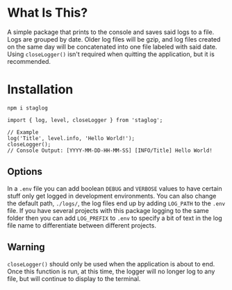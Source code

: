 # What Is This?
A simple package that prints to the console and saves said logs to a file. Logs are grouped by date. Older log files will be gzip, and log files created on the same day will be concatenated into one file labeled with said date. Using `closeLogger()` isn't required when quitting the application, but it is recommended.
# Installation
`npm i staglog`
```
import { log, level, closeLogger } from 'staglog';

// Example
log('Title', level.info, 'Hello World!');
closeLogger();
// Console Output: [YYYY-MM-DD-HH-MM-SS] [INFO/Title] Hello World!
```
## Options
In a `.env` file you can add boolean `DEBUG` and `VERBOSE` values to have certain stuff only get logged in development environments.
You can also change the default path, `./logs/`, the log files end up by adding `LOG_PATH` to the `.env` file.
If you have several projects with this package logging to the same folder then you can add `LOG_PREFIX` to `.env` to specify a bit of text in the log file name to differentiate between different projects.
## Warning
`closeLogger()` should only be used when the application is about to end. Once this function is run, at this time, the logger will no longer log to any file, but will continue to display to the terminal. 